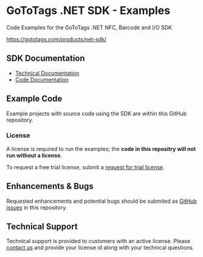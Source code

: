 # GoToTags .NET SDK - Examples
Code Examples for the GoToTags .NET NFC, Barcode and I/O SDK

https://gototags.com/products/net-sdk/

## SDK Documentation
* [Technical Documentation](https://docs.gototags.com/display/NETSDK)
* [Code Documentation](https://code.gototags.com/net-sdk/html/R_Project_GoToTags__NET_SDK_Code_Docs.htm)

## Example Code
Example projects with source code using the SDK are within this GitHub repository. 

### License
A license is required to run the examples; the **code in this repositry will not run without a license**. 

To request a free trial license, submit a [request for trial license](https://gototags.com/products/trial/).

## Enhancements & Bugs
Requested enhancements and potential bugs should be submited as [GitHub issues](https://github.com/GoToTags/GoToTags-NET/issues) in this repository.

## Technical Support
Technical support is provided to customers with an active license. Please [contact us](https://gototags.com/contact/) and provide your license id along with your technical questions.

